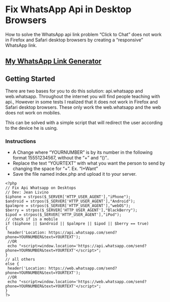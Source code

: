 # Fix WhatsApp Api in Desktop Browsers

How to solve the WhatsApp api link problem “Click to Chat” does not work in Firefox and Safari desktop browsers by creating a “responsive” WhatsApp link.

## [My WhatsApp Link Generator](https://github.com/jeanlivino/whatsapp-link-generator)

## Getting Started

There are two bases for you to do this solution: api.whatsapp and web.whatsapp. Throughout the internet you will find people teaching with api., However in some tests I realized that it does not work in Firefox and Safari desktop browsers. These only work the web.whatsapp and the web does not work on mobiles.

This can be solved with a simple script that will redirect the user according to the device he is using.

### Instructions

* A Change where “YOURNUMBER” is by its number in the following format 15551234567, without the “+” and “()”..
* Replace the text “YOURTEXT” with what you want the person to send by changing the space for “+”. Ex. “I+Want”
* Save the file named index.php and upload it to your server.
```
<?php
// Fix Api Whatsapp on Desktops
// Dev: Jean Livino
$iphone = strpos($_SERVER['HTTP_USER_AGENT'],"iPhone");
$android = strpos($_SERVER['HTTP_USER_AGENT'],"Android");
$palmpre = strpos($_SERVER['HTTP_USER_AGENT'],"webOS");
$berry = strpos($_SERVER['HTTP_USER_AGENT'],"BlackBerry");
$ipod = strpos($_SERVER['HTTP_USER_AGENT'],"iPod");
// check if is a mobile
if ($iphone || $android || $palmpre || $ipod || $berry == true)
{
 header('Location: https://api.whatsapp.com/send?phone=YOURNUMBER&text=YOURTEXT');
 //OR
 echo "<script>window.location='https://api.whatsapp.com/send?phone=YOURNUMBER&text=YOURTEXT'</script>";
}
// all others
else {
 header('Location: https://web.whatsapp.com/send?phone=YOURNUMBER&text=YOURTEXT');
 //OR
 echo "<script>window.location='https://web.whatsapp.com/send?phone=YOURNUMBER&text=YOURTEXT'</script>";
}
?>
```

